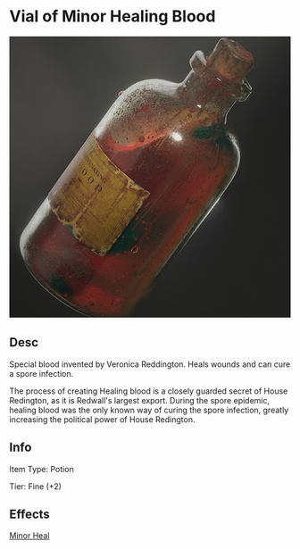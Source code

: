 # Vial of Minor Healing Blood

![Copyright](VialOfHealingBlood.png)

## Desc

Special blood invented by Veronica Reddington. Heals wounds and can cure a spore infection.

The process of creating Healing blood is a closely guarded secret of House Redington, as it is Redwall's largest export. During the spore epidemic, healing blood was the only known way of curing the spore infection, greatly increasing the political power of House Redington.

## Info

Item Type: Potion

Tier: Fine (+2)

## Effects

[Minor Heal](../../../GeneralRules/NonCombatRules/Healing.md#minor-heal)
